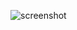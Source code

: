 ![screenshot](https://github.com/drsaho/first-challenge/assets/40068410/07242a5f-9090-4a43-b1d3-6b481d06c585)
